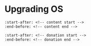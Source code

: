 # Upgrading OS

```{include} ../../projects/unipi-control-os/docs/upgrading-os.md
:start-after: <!-- content start -->
:end-before: <!-- content end -->
```

```{include} ../../projects/unipi-control-os/README.md
:start-after: <!-- donation start -->
:end-before: <!-- donation end -->
```
